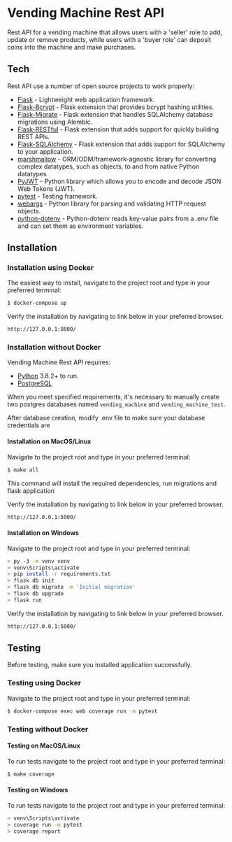 # Vending Machine Rest API

Rest API for a vending machine that allows users with a 'seller' role to add, update or remove products, while users with a 'buyer role' can deposit coins into the machine and make purchases.

## Tech
Rest API use a number of open source projects to work properly:

- [Flask] - Lightweight web application framework.
- [Flask-Bcrypt] - Flask extension that provides bcrypt hashing utilities.
- [Flask-Migrate] - Flask extension that handles SQLAlchemy database migrations using Alembic.
- [Flask-RESTful] - Flask extension that adds support for quickly building REST APIs. 
- [Flask-SQLAlchemy] - Flask extension that adds support for SQLAlchemy to your application.
- [marshmallow] - ORM/ODM/framework-agnostic library for converting complex datatypes, such as objects, to and from native Python datatypes
- [PyJWT] - Python library which allows you to encode and decode JSON Web Tokens (JWT).
- [pytest] - Testing framework.
- [webargs] - Python library for parsing and validating HTTP request objects.
- [python-dotenv] - Python-dotenv reads key-value pairs from a .env file and can set them as environment variables.
## Installation
### Installation using Docker

The easiest way to install, navigate to the project root and type in your preferred terminal:
```sh
$ docker-compose up
```

Verify the installation by navigating to link below in your preferred browser.

```sh
http://127.0.0.1:8000/
```

### Installation without Docker
Vending Machine Rest API requires:
- [Python](https://www.python.org/) 3.8.2+ to run.
- [PostgreSQL](https://www.postgresql.org/)

When you meet specified requirements, it's necessary to manually create two postgres databases named `vending_machine` and `vending_machine_test`.

After database creation, modify .env file to make sure your database credentials are
#### Installation on MacOS/Linux
Navigate to the project root and type in your preferred terminal:
```sh
$ make all
```
This command will install the required dependencies, run migrations and flask application

Verify the installation by navigating to link below in your preferred browser.

```sh
http://127.0.0.1:5000/
```

#### Installation on Windows

Navigate to the project root and type in your preferred terminal:
```sh
> py -3 -m venv venv
> venv\Scripts\activate
> pip install -r requirements.txt
> flask db init
> flask db migrate -m 'Initial migration'
> flask db upgrade
> flask run
```

Verify the installation by navigating to link below in your preferred browser.

```sh
http://127.0.0.1:5000/
```
## Testing

Before testing, make sure you installed application successfully.

### Testing using Docker

Navigate to the project root and type in your preferred terminal:
```sh
$ docker-compose exec web coverage run -m pytest
```

### Testing without Docker

#### Testing on MacOS/Linux
To run tests navigate to the project root and type in your preferred terminal:
```sh
$ make coverage
```
#### Testing on Windows
To run tests navigate to the project root and type in your preferred terminal:
```sh
> venv\Scripts\activate
> coverage run -m pytest
> coverage report
```

[Flask]: https://flask.palletsprojects.com/
[Flask-Bcrypt]: https://flask-bcrypt.readthedocs.io/en/latest/
[Flask-Migrate]: https://flask-migrate.readthedocs.io/en/latest/
[Flask-RESTful]: https://flask-restful.readthedocs.io/en/latest/
[Flask-SQLAlchemy]: https://flask-sqlalchemy.palletsprojects.com/
[marshmallow]: https://marshmallow.readthedocs.io/en/stable/
[PyJWT]: https://pyjwt.readthedocs.io/en/stable/
[pytest]: https://pytest.org
[python-dotenv]: https://pypi.org/project/python-dotenv/
[webargs]: https://webargs.readthedocs.io/en/latest/